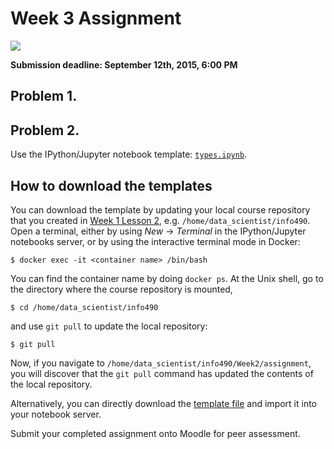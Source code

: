 # Week 3 Assignment

![](../../images/Draft_Version_picture.png)

**Submission deadline: September 12th, 2015, 6:00 PM**


## Problem 1.


## Problem 2.

Use the IPython/Jupyter notebook template: [`types.ipynb`](types.ipynb).

## How to download the templates

You can download the template by updating your local course repository that you created in [Week 1 Lesson 2](https://github.com/UI-DataScience/info490-fa15/blob/master/Week1/lesson2.md), e.g. `/home/data_scientist/info490`. Open a terminal, either by using _New_ -> _Terminal_ in the IPython/Jupyter notebooks server, or by using the interactive terminal mode in Docker:

```shell
$ docker exec -it <container name> /bin/bash
```

You can find the container name by doing `docker ps`. At the Unix shell, go to the directory where the course repository is mounted,

```shell
$ cd /home/data_scientist/info490
```

and use `git pull` to update the local repository:

```shell
$ git pull
```

Now, if you navigate to `/home/data_scientist/info490/Week2/assignment`, you will discover that the `git pull` command has updated the contents of the local repository.

Alternatively, you can directly download the [template file](https://raw.githubusercontent.com/UI-DataScience/info490-fa15/master/Week2/assignment/types.ipynb) and import it into your notebook server.

Submit your completed assignment onto Moodle for peer assessment.
